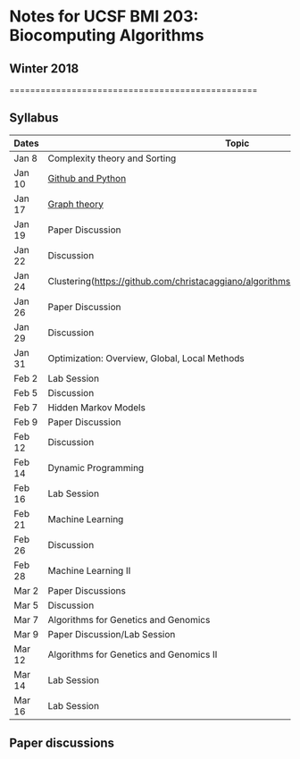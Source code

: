 # Notes for UCSF BMI 203: Biocomputing Algorithms
## Winter 2018

================================================

## Syllabus

| Dates | Topic |
| ----- | ----- |
| Jan 8 |Complexity theory and Sorting|
| Jan 10 | [Github and Python](https://github.com/christacaggiano/algorithms/blob/master/notes/10.1.18.md) |
| Jan 17 | [Graph theory](https://github.com/christacaggiano/algorithms/blob/master/notes/17.1.18.md) |
| Jan 19 | Paper Discussion|
| Jan 22 | Discussion |
| Jan 24 | Clustering(https://github.com/christacaggiano/algorithms/blob/master/notes/24.1.18.md)|
| Jan 26 | Paper Discussion |
| Jan 29 | Discussion |
| Jan 31 | Optimization:  Overview, Global, Local Methods |
| Feb 2  | Lab Session |
| Feb 5  | Discussion |
| Feb 7  | Hidden Markov Models |
| Feb 9  | Paper Discussion |
| Feb 12 | Discussion |
| Feb 14 | Dynamic Programming |
| Feb 16 | Lab Session |
| Feb 21 | Machine Learning |
| Feb 26 | Discussion
| Feb 28 | Machine Learning II |
| Mar 2  |Paper Discussions |
| Mar 5  |Discussion
| Mar 7  | Algorithms  for  Genetics and  Genomics |
| Mar 9  | Paper Discussion/Lab Session |
| Mar 12 | Algorithms  for  Genetics  and  Genomics II |
| Mar 14 | Lab Session |
| Mar 16 | Lab Session |


## Paper discussions
